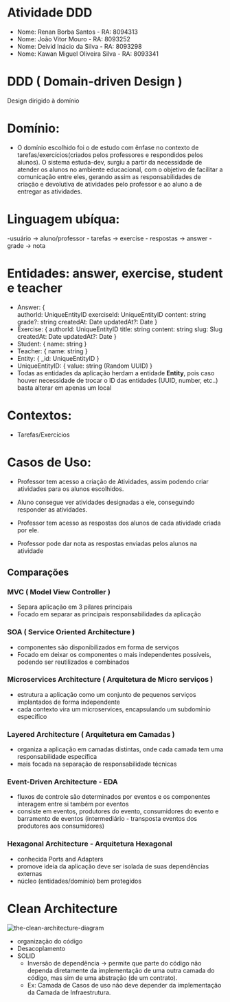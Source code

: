 # Atividade DDD
 - Nome: Renan Borba Santos          - RA: 8094313
 - Nome: João Vitor Mouro            - RA: 8093252
 - Nome: Deivid Inácio da Silva      - RA: 8093298
 - Nome: Kawan Miguel Oliveira Silva - RA: 8093341

# DDD ( Domain-driven Design )

Design dirigido à domínio

# Domínio: 
  - O domínio escolhido foi o de estudo com ênfase no contexto de tarefas/exercícios(criados pelos professores e respondidos pelos alunos). O sistema estuda-dev, surgiu a partir da necessidade de atender os alunos no ambiente educacional, com o objetivo de facilitar a comunicação entre eles, gerando assim as responsabilidades de criação e devolutiva de atividades  pelo professor e ao aluno a de entregar as atividades.

# Linguagem ubíqua: 
  -usuário -> aluno/professor - tarefas -> exercise - respostas -> answer - grade -> nota

# Entidades: answer, exercise, student e teacher
  - Answer: {        
      authorId: UniqueEntityID
      exerciseId: UniqueEntityID
      content: string
      grade?: string
      createdAt: Date
      updatedAt?: Date
    }
- Exercise: {
      authorId: UniqueEntityID
      title: string
      content: string
      slug: Slug
      createdAt: Date
      updatedAt?: Date
    }
- Student: {
      name: string
    }
- Teacher: {
      name: string
    }
- Entity: {
      _id: UniqueEntityID
    }
- UniqueEntityID: {
      value: string (Random UUID)
    }
- Todas as entidades da aplicação herdam a entidade **Entity**, pois caso houver necessidade de trocar o ID das entidades (UUID, number, etc..) basta alterar em apenas um local


# Contextos: 
 - Tarefas/Exercícios

# Casos de Uso:
 - Professor tem acesso a criação de Atividades, assim podendo criar atividades para os alunos escolhidos.

 - Aluno consegue ver atividades designadas a ele, conseguindo responder as atividades.

 - Professor tem acesso as respostas dos alunos de cada atividade criada por ele.

 - Professor pode dar nota as respostas enviadas pelos alunos na atividade

## Comparações
### MVC ( Model View Controller )
- Separa aplicação em 3 pilares principais
- Focado em separar as principais responsabilidades da aplicação

### SOA ( Service Oriented Architecture )
- componentes são disponibilizados em forma de serviços
- Focado em deixar os componentes o mais independentes possíveis, podendo ser reutilizados e combinados

### Microservices Architecture ( Arquitetura de Micro serviços )
- estrutura a aplicação como um conjunto de pequenos serviços implantados de forma independente
- cada contexto vira um microservices, encapsulando um subdomínio específico

### Layered Architecture ( Arquitetura em Camadas )
- organiza a aplicação em camadas distintas, onde cada camada tem uma responsabilidade específica
- mais focada na separação de responsabilidade técnicas

### Event-Driven Architecture - EDA
- fluxos de controle são determinados por eventos e os componentes interagem entre si também por eventos
- consiste em eventos, produtores do evento, consumidores do evento e barramento de eventos (intermediário - transposta eventos dos produtores aos consumidores)

### Hexagonal Architecture - Arquitetura Hexagonal
- conhecida Ports and Adapters
- promove ideia da aplicação deve ser isolada de suas dependências externas
- núcleo (entidades/domínio) bem protegidos

# Clean Architecture
<img 
  src="https://blog.cleancoder.com/uncle-bob/images/2012-08-13-the-clean-architecture/CleanArchitecture.jpg" 
  alt="the-clean-architecture-diagram"
/>

- organização do código
- Desacoplamento
- SOLID 
  - Inversão de dependência -> permite que parte do código não dependa diretamente da implementação de uma outra camada do código, mas sim de uma abstração (de um contrato).
  - Ex: Camada de Casos de uso não deve depender da implementação da Camada de Infraestrutura.

